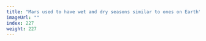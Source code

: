 ```yaml
---
title: "Mars used to have wet and dry seasons similar to ones on Earth"
imageUrl: ""
index: 227
weight: 227
---
```

